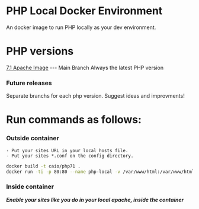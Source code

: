 # PHP Local Docker Environment
An docker image to run PHP locally as your dev environment.

# PHP versions
[7.1 Apache Image](https://github.com/caioblima/php-local-docker/tree/php-71-apache) --- Main Branch Always the latest PHP version
### Future releases ###
Separate branchs for each php version.
Suggest ideas and improvments!
# Run commands as follows:
### Outside container ###
	- Put your sites URL in your local hosts file.
 	- Put your sites *.conf on the config directory.
```bash
docker build -t caio/php71 . 
docker run -ti -p 80:80 --name php-local -v /var/www/html:/var/www/html -d caio/php71
```
### Inside container ###
***Enable your sites like you do in your local apache, inside the container***
